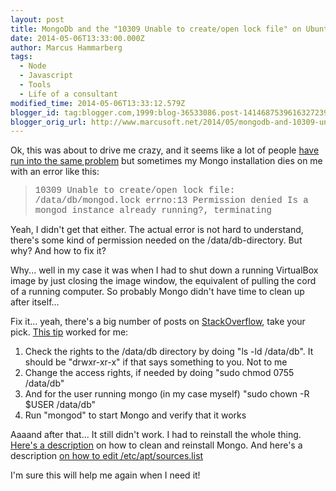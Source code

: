 ```yaml
---
layout: post
title: MongoDb and the "10309 Unable to create/open lock file" on Ubuntu
date: 2014-05-06T13:33:00.000Z
author: Marcus Hammarberg
tags:
  - Node
  - Javascript
  - Tools
  - Life of a consultant
modified_time: 2014-05-06T13:33:12.579Z
blogger_id: tag:blogger.com,1999:blog-36533086.post-1414687539616327239
blogger_orig_url: http://www.marcusoft.net/2014/05/mongodb-and-10309-unable-to-createopen.html
---
```



<div>

Ok, this was about to drive me crazy, and it seems like a lot of people
<a
href="https://www.google.com/search?q=10309+Unable+to+create%2Fopen+lock+file%3A+%2Fdata%2Fdb%2Fmongod.lock+errno%3A13+Permission+denied+Is+a+mongod+instance+already+running%3F%2C+terminating&amp;oq=10309+Unable+to+create%2Fopen+lock+file%3A+%2Fdata%2Fdb%2Fmongod.lock+errno%3A13+Permission+denied+Is+a+mongod+instance+already+running%3F%2C+terminating&amp;aqs=chrome..69i57.727j0j4&amp;sourceid=chrome&amp;es_sm=122&amp;ie=UTF-8"
target="_blank">have run into the same problem</a> but sometimes my
Mongo installation dies on me with an error like this:

> <span style="font-family: Courier New, Courier, monospace;">10309
> Unable to create/open lock file: /data/db/mongod.lock errno:13
> Permission denied Is a mongod instance already running?,
> terminating

Yeah, I didn't get that either. The actual error is not hard to
understand, there's some kind of permission needed on the
/data/db-directory. But why? And how to fix it?

Why... well in my case it was when I had to shut down a running
VirtualBox image by just closing the image window, the equivalent of
pulling the cord of a running computer. So probably Mongo didn't have
time to clean up after itself...

Fix it... yeah, there's a big number of posts on <a
href="http://stackoverflow.com/search?q=10309+Unable+to+create%2Fopen+lock+file"
target="_blank">StackOverflow</a>, take your pick. <a
href="http://stackoverflow.com/questions/7948789/mongodb-mongod-complains-that-there-is-no-data-db-folder"
target="_blank">This tip</a> worked for me:

1. Check the rights to the /data/db directory by doing "ls -ld
    /data/db". It should be "drwxr-xr-x" if that says something to you.
    Not to me
2. Change the access rights, if needed by doing "sudo chmod 0755
    /data/db"
3. And for the user running mongo (in my case myself) "sudo chown -R
    $USER /data/db"
4. Run "mongod" to start Mongo and verify that it works

<div>

Aaaand after that... It still didn't work. I had to reinstall the whole
thing. <a
href="http://askubuntu.com/questions/147135/how-can-i-uninstall-mongodb-and-reinstall-the-latest-version"
target="_blank">Here's a description</a> on how to clean and reinstall
Mongo. And here's a description <a
href="http://askubuntu.com/questions/197564/how-do-i-add-a-line-to-my-etc-apt-sources-list"
target="_blank">on how to edit /etc/apt/sources.list</a>

</div>

<div>

</div>

I'm sure this will help me again when I need it!

</div>
